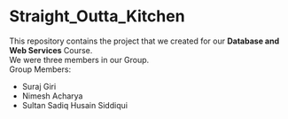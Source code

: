 # Straight_Outta_Kitchen

This repository contains the project that we created for our **Database and Web Services** Course. <br/>
We were three members in our Group. <br/>
Group Members: <br/>
- Suraj Giri <br/>
- Nimesh Acharya <br/>
- Sultan Sadiq Husain Siddiqui <br/>

